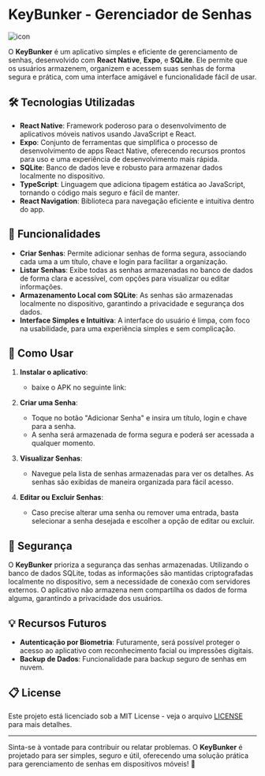 # KeyBunker - Gerenciador de Senhas
![icon](https://github.com/user-attachments/assets/f43f8eb1-e98e-494c-952b-c8e33df3c217)


O **KeyBunker** é um aplicativo simples e eficiente de gerenciamento de senhas, desenvolvido com **React Native**, **Expo**, e **SQLite**. Ele permite que os usuários armazenem, organizem e acessem suas senhas de forma segura e prática, com uma interface amigável e funcionalidade fácil de usar.

## 🛠 Tecnologias Utilizadas

- **React Native**: Framework poderoso para o desenvolvimento de aplicativos móveis nativos usando JavaScript e React.
- **Expo**: Conjunto de ferramentas que simplifica o processo de desenvolvimento de apps React Native, oferecendo recursos prontos para uso e uma experiência de desenvolvimento mais rápida.
- **SQLite**: Banco de dados leve e robusto para armazenar dados localmente no dispositivo.
- **TypeScript**: Linguagem que adiciona tipagem estática ao JavaScript, tornando o código mais seguro e fácil de manter.
- **React Navigation**: Biblioteca para navegação eficiente e intuitiva dentro do app.

## 🚀 Funcionalidades

- **Criar Senhas**: Permite adicionar senhas de forma segura, associando cada uma a um título, chave e login para facilitar a organização.
- **Listar Senhas**: Exibe todas as senhas armazenadas no banco de dados de forma clara e acessível, com opções para visualizar ou editar informações.
- **Armazenamento Local com SQLite**: As senhas são armazenadas localmente no dispositivo, garantindo a privacidade e segurança dos dados.
- **Interface Simples e Intuitiva**: A interface do usuário é limpa, com foco na usabilidade, para uma experiência simples e sem complicação.

## 📱 Como Usar

1. **Instalar o aplicativo**: 
    - baixe o APK no seguinte link:

2. **Criar uma Senha**:
   - Toque no botão "Adicionar Senha" e insira um título, login e chave para a senha.
   - A senha será armazenada de forma segura e poderá ser acessada a qualquer momento.

3. **Visualizar Senhas**:
   - Navegue pela lista de senhas armazenadas para ver os detalhes. As senhas são exibidas de maneira organizada para fácil acesso.

4. **Editar ou Excluir Senhas**:
   - Caso precise alterar uma senha ou remover uma entrada, basta selecionar a senha desejada e escolher a opção de editar ou excluir.

## 🔐 Segurança

O **KeyBunker** prioriza a segurança das senhas armazenadas. Utilizando o banco de dados SQLite, todas as informações são mantidas criptografadas localmente no dispositivo, sem a necessidade de conexão com servidores externos. O aplicativo não armazena nem compartilha os dados de forma alguma, garantindo a privacidade dos usuários.

## 💡 Recursos Futuros
- **Autenticação por Biometria**: Futuramente, será possível proteger o acesso ao aplicativo com reconhecimento facial ou impressões digitais.
- **Backup de Dados**: Funcionalidade para backup seguro de senhas em nuvem.

## 📋 License

Este projeto está licenciado sob a MIT License - veja o arquivo [LICENSE](LICENSE) para mais detalhes.

---

Sinta-se à vontade para contribuir ou relatar problemas. O **KeyBunker** é projetado para ser simples, seguro e útil, oferecendo uma solução prática para gerenciamento de senhas em dispositivos móveis! 🚀
